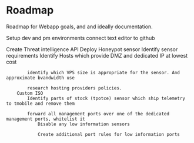 # Roadmap
Roadmap for Webapp goals, and and ideally documentation.

Setup dev and pm environments
    connect text editor to github

Create Threat intelligence API
    Deploy Honeypot sensor
        Identify sensor requirements
            Identify Hosts which provide DMZ and dedicated IP at lowest cost
            
            identify which VPS size is appropriate for the sensor. And approximate bvandwidth use

            research hosting providers policies.
        Custom ISO
            Identify parts of stock (tpotce) sensor which ship telemetry to tmobile and remove them 

            forward all management ports over one of the dedicated management ports, whitelist it
                Disable any low information sensors

                Create additional port rules for low information ports
